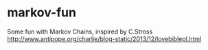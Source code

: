 markov-fun
==========

Some fun with Markov Chains, inspired by C.Stross
http://www.antipope.org/charlie/blog-static/2013/12/lovebiblepl.html
